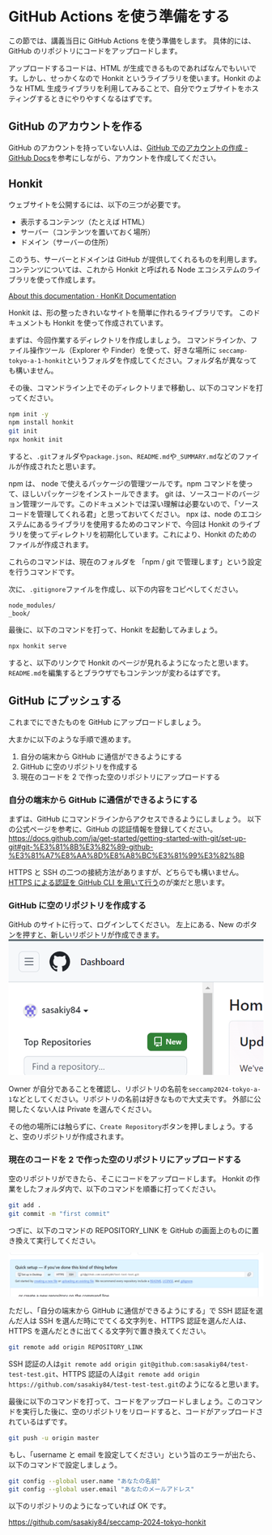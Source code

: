 # GitHub Actions を使う準備をする
この節では、講義当日に GitHub Actions を使う準備をします。
具体的には、GitHub のリポジトリにコードをアップロードします。

アップロードするコードは、HTML が生成できるものであればなんでもいいです。しかし、せっかくなので Honkit というライブラリを使います。Honkit のような HTML 生成ライブラリを利用してみることで、自分でウェブサイトをホスティングするときにやりやすくなるはずです。

## GitHub のアカウントを作る
GitHub のアカウントを持っていない人は、[GitHub でのアカウントの作成 - GitHub Docs](https://docs.github.com/ja/get-started/start-your-journey/creating-an-account-on-github)を参考にしながら、アカウントを作成してください。

## Honkit
ウェブサイトを公開するには、以下の三つが必要です。

- 表示するコンテンツ（たとえば HTML）
- サーバー（コンテンツを置いておく場所）
- ドメイン（サーバーの住所）

このうち、サーバーとドメインは GitHub が提供してくれるものを利用します。
コンテンツについては、これから Honkit と呼ばれる Node エコシステムのライブラリを使って作成します。

[About this documentation · HonKit Documentation](https://honkit.netlify.app/)

Honkit は、形の整ったきれいなサイトを簡単に作れるライブラリです。
このドキュメントも Honkit を使って作成されています。

まずは、今回作業するディレクトリを作成しましょう。
コマンドラインか、ファイル操作ツール（Explorer や Finder）を使って、好きな場所に `seccamp-tokyo-a-1-honkit`というフォルダを作成してください。フォルダ名が異なっても構いません。

その後、コマンドライン上でそのディレクトリまで移動し、以下のコマンドを打ってください。
```sh
npm init -y
npm install honkit
git init
npx honkit init
```

すると、`.git`フォルダや`package.json`、`README.md`や`_SUMMARY.md`などのファイルが作成されたと思います。

npm は、 node で使えるパッケージの管理ツールです。npm コマンドを使って、ほしいパッケージをインストールできます。
git は、ソースコードのバージョン管理ツールです。このドキュメントでは深い理解は必要ないので、「ソースコードを管理してくれる君」と思っておいてください。
npx は、node のエコシステムにあるライブラリを使用するためのコマンドで、今回は Honkit のライブラリを使ってディレクトリを初期化しています。これにより、Honkit のためのファイルが作成されます。

これらのコマンドは、現在のフォルダを 「npm / git で管理します」という設定を行うコマンドです。

次に、`.gitignore`ファイルを作成し、以下の内容をコピペしてください。
```
node_modules/
_book/
```

最後に、以下のコマンドを打って、Honkit を起動してみましょう。
```sh
npx honkit serve
```

すると、以下のリンクで Honkit のページが見れるようになったと思います。
`README.md`を編集するとブラウザでもコンテンツが変わるはずです。

## GitHub にプッシュする
これまでにできたものを GitHub にアップロードしましょう。

大まかに以下のような手順で進めます。

1. 自分の端末から GitHub に通信ができるようにする
2. GitHub に空のリポジトリを作成する
3. 現在のコードを 2 で作った空のリポジトリにアップロードする


### 自分の端末から GitHub に通信ができるようにする
まずは、GitHub にコマンドラインからアクセスできるようにしましょう。
以下の公式ページを参考に、GitHub の認証情報を登録してください。
https://docs.github.com/ja/get-started/getting-started-with-git/set-up-git#git-%E3%81%8B%E3%82%89-github-%E3%81%A7%E8%AA%8D%E8%A8%BC%E3%81%99%E3%82%8B

HTTPS と SSH の二つの接続方法がありますが、どちらでも構いません。
[HTTPS による認証を GitHub CLI を用いて行う](https://docs.github.com/ja/get-started/getting-started-with-git/caching-your-github-credentials-in-git#github-cli)のが楽だと思います。


### GitHub に空のリポジトリを作成する
GitHub のサイトに行って、ログインしてください。
左上にある、New のボタンを押すと、新しいリポジトリが作成できます。
![alt text](img/github-pages/image.png)

Owner が自分であることを確認し、リポジトリの名前を`seccamp2024-tokyo-a-1`などとしてください。リポジトリの名前は好きなもので大丈夫です。
外部に公開したくない人は Private を選んでください。

その他の場所には触らずに、`Create Repository`ボタンを押しましょう。すると、空のリポジトリが作成されます。

### 現在のコードを 2 で作った空のリポジトリにアップロードする
空のリポジトリができたら、そこにコードをアップロードします。
Honkit の作業をしたフォルダ内で、以下のコマンドを順番に打ってください。

```sh
git add .
git commit -m "first commit"
```

つぎに、以下のコマンドの REPOSITORY_LINK を GitHub の画面上のものに置き換えて実行してください。

![alt text](img/github-pages/image-1.png)

ただし、「自分の端末から GitHub に通信ができるようにする」で SSH 認証を選んだ人は SSH を選んだ時にでてくる文字列を、HTTPS 認証を選んだ人は、 HTTPS を選んだときに出てくる文字列で置き換えてください。

```sh
git remote add origin REPOSITORY_LINK
```

SSH 認証の人は`git remote add origin git@github.com:sasakiy84/test-test-test.git`、HTTPS 認証の人は`git remote add origin https://github.com/sasakiy84/test-test-test.git`のようになると思います。

最後に以下のコマンドを打って、コードをアップロードしましょう。このコマンドを実行した後に、空のリポジトリをリロードすると、コードがアップロードされているはずです。
```sh
git push -u origin master
```

もし、「username と email を設定してください」という旨のエラーが出たら、以下のコマンドで設定しましょう。
```sh
git config --global user.name "あなたの名前"
git config --global user.email "あなたのメールアドレス"
```

以下のリポジトリのようになっていれば OK です。

https://github.com/sasakiy84/seccamp-2024-tokyo-honkit